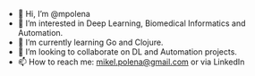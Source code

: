 - 👋 Hi, I’m @mpolena
- 👀 I’m interested in Deep Learning, Biomedical Informatics and Automation.
- 🌱 I’m currently learning Go and Clojure.
- 💞️ I’m looking to collaborate on DL and Automation projects.
- 📫 How to reach me: mikel.polena@gmail.com or via LinkedIn 

<!---
mpolena/mpolena is a ✨ special ✨ repository because its `README.md` (this file) appears on your GitHub profile.
You can click the Preview link to take a look at your changes.
--->
